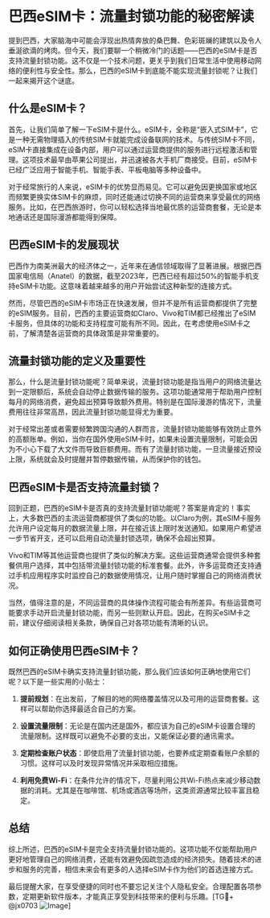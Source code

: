 # 巴西eSIM卡：流量封锁功能的秘密解读

提到巴西，大家脑海中可能会浮现出热情奔放的桑巴舞、色彩斑斓的建筑以及令人垂涎欲滴的烤肉。但今天，我们要聊一个稍微冷门的话题——巴西的eSIM卡是否支持流量封锁功能。这不仅是一个技术问题，更关乎到我们日常生活中使用移动网络的便利性与安全性。那么，巴西的eSIM卡到底能不能实现流量封锁呢？让我们一起来揭开这个谜底。

## 什么是eSIM卡？

首先，让我们简单了解一下eSIM卡是什么。eSIM卡，全称是“嵌入式SIM卡”，它是一种无需物理插入的传统SIM卡就能完成设备联网的技术。与传统SIM卡不同，eSIM卡直接集成在设备内部，用户可以通过运营商提供的服务进行远程激活和管理。这项技术最早由苹果公司提出，并迅速被各大手机厂商接受。目前，eSIM卡已经广泛应用于智能手机、智能手表、平板电脑等多种设备中。

对于经常旅行的人来说，eSIM卡的优势显而易见。它可以避免因更换国家或地区而频繁更换实体SIM卡的麻烦，同时还能通过切换不同的运营商来享受最优的网络服务。比如，在巴西旅游时，你可以轻松选择当地最优质的运营商套餐，无论是本地通话还是国际漫游都能得到保障。

## 巴西eSIM卡的发展现状

巴西作为南美洲最大的经济体之一，近年来在通信领域取得了显著进展。根据巴西国家电信局（Anatel）的数据，截至2023年，巴西已经有超过50%的智能手机支持eSIM卡功能。这意味着越来越多的用户开始尝试这种新型的连接方式。

然而，尽管巴西的eSIM卡市场正在快速发展，但并不是所有运营商都提供了完整的eSIM服务。目前，巴西的主要运营商如Claro、Vivo和TIM都已经推出了eSIM卡服务，但具体的功能和支持程度可能有所不同。因此，在考虑使用eSIM卡之前，了解清楚各运营商的具体政策是非常重要的。

## 流量封锁功能的定义及重要性

那么，什么是流量封锁功能呢？简单来说，流量封锁功能是指当用户的网络流量达到一定限额后，系统会自动停止数据传输的服务。这项功能通常用于帮助用户控制每月的网络消费，避免超出预算导致额外费用。特别是在国际漫游的情况下，流量费用往往非常高昂，因此流量封锁功能显得尤为重要。

对于经常出差或者需要频繁跨国沟通的人群而言，流量封锁功能能够有效防止意外的高额账单。例如，当你在国外使用eSIM卡时，如果未设置流量限制，可能会因为不小心下载了大文件而导致巨额费用。而有了流量封锁功能，一旦流量接近预设上限，系统就会及时提醒并暂停数据传输，从而保护你的钱包。

## 巴西eSIM卡是否支持流量封锁？

回到正题，巴西的eSIM卡是否真的支持流量封锁功能呢？答案是肯定的！事实上，大多数巴西的主流运营商都提供了类似的功能。以Claro为例，其eSIM卡服务允许用户设定每月的数据流量上限，并在接近该上限时发送通知。如果用户希望进一步节省开支，还可以启用自动流量封锁选项，确保不会超出预算。

Vivo和TIM等其他运营商也提供了类似的解决方案。这些运营商通常会提供多种套餐供用户选择，其中包括带流量封锁功能的标准套餐。此外，许多运营商还支持通过手机应用程序实时监控自己的数据使用情况，让用户随时掌握自己的网络消费状况。

当然，值得注意的是，不同运营商的具体操作流程可能会有所差异。有些运营商可能要求手动开启流量封锁功能，而另一些则默认开启。因此，在购买eSIM卡之前，建议仔细阅读相关条款，确保自己对各项功能有清晰的认识。

## 如何正确使用巴西eSIM卡？

既然巴西的eSIM卡确实支持流量封锁功能，那么我们应该如何正确地使用它们呢？以下是一些实用的小贴士：

1. **提前规划**：在出发前，了解目的地的网络覆盖情况以及可用的运营商套餐。这样可以帮助你选择最适合自己的方案。
   
2. **设置流量限制**：无论是在国内还是国外，都应该为自己的eSIM卡设置合理的流量限制。这样既可以避免不必要的支出，又能保证必要的通讯需求。

3. **定期检查账户状态**：即使启用了流量封锁功能，也要养成定期查看账户余额的习惯。这样可以及时发现异常情况并采取相应措施。

4. **利用免费Wi-Fi**：在条件允许的情况下，尽量利用公共Wi-Fi热点来减少移动数据的消耗。尤其是在咖啡馆、机场或酒店等场所，这类资源通常比较丰富且稳定。

## 总结

综上所述，巴西的eSIM卡是完全支持流量封锁功能的。这项功能不仅能帮助用户更好地管理自己的网络消费，还能有效避免因疏忽造成的经济损失。随着技术的进步和服务的完善，相信未来会有更多的人选择eSIM卡作为他们的首选连接方式。

最后提醒大家，在享受便捷的同时也不要忘记关注个人隐私安全。合理配置各项参数，定期更新软件版本，才能真正享受到科技带来的便利与乐趣。[TG💪+ @jx0703 ![Image](https://github.com/user-attachments/assets/dbca1d08-cadb-493c-b0ec-ad6f7a83f270)]
